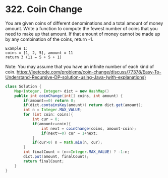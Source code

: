 # 322. Coin Change 

You are given coins of different denominations and a total amount of money amount. Write a function to compute the fewest number of coins that you need to make up that amount. If that amount of money cannot be made up by any combination of the coins, return -1.

```
Example 1:
coins = [1, 2, 5], amount = 11
return 3 (11 = 5 + 5 + 1)
```


Note:
You may assume that you have an infinite number of each kind of coin.
https://leetcode.com/problems/coin-change/discuss/77378/Easy-To-Understand-Recursive-DP-solution-using-Java-(with-explanations)
```java
class Solution {
    Map<Integer, Integer> dict = new HashMap()
    public int coinChange(int[] coins, int amount) {
        if(amount==0) return 0;
        if(dict.containsKey(amount)) return dict.get(amount);
        int n = Integer.MAX_VALUE;
        for (int coin: coins){
            int cur = 0;
            if(amount>=coin){
                int next = coinChange(coins, amount-coin);
                if(next>=0) cur = 1+next;
            }
            if(cur>0) n = Math.min(n, cur);
        }
        int finalCount = (n==Integer.MAX_VALUE) ? -1:n;
        dict.put(amount, finalCount);
        return finalCount;
    }
}
```
